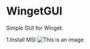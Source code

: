 ﻿# WingetGUI

Simple GUI for Winget.

1.Install MSI
![This is an image](https://user-images.githubusercontent.com/43472567/173561782-4e093bdd-c067-4a11-9ff7-fac374cc191b.png)


